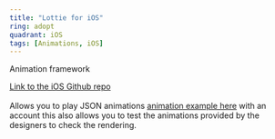 ```yaml
---
title: "Lottie for iOS"
ring: adopt
quadrant: iOS
tags: [Animations, iOS]
---
```


<p>Animation framework</p>
<p><a href="https://github.com/airbnb/lottie-ios">Link to the iOS Github repo</a> <br /> <br />
Allows you to play JSON animations
<a href="https://lottiefiles.com/">animation example here</a>
with an account this also allows you to test the animations provided by the designers to check the rendering.
</p>

